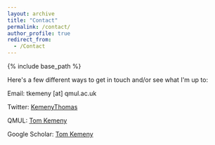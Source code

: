 ```yaml
---
layout: archive
title: "Contact"
permalink: /contact/
author_profile: true
redirect_from:
  - /Contact
---
```


{% include base_path %}
 

Here's a few different ways to get in touch and/or see what I'm up to:

Email: tkemeny [at] qmul.ac.uk

Twitter: <a href="https://twitter.com/KemenyThomas">KemenyThomas </a>

QMUL: <a href="https://www.qmul.ac.uk/busman/staff/kemeny-thomas.html">Tom Kemeny </a>

Google Scholar: <a href="https://scholar.google.com/citations?hl=en&pli=1&user=1bBUHOUAAAAJ">Tom Kemeny</a>
